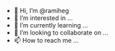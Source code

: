 - 👋 Hi, I’m @ramiheg
- 👀 I’m interested in ...
- 🌱 I’m currently learning ...
- 💞️ I’m looking to collaborate on ...
- 📫 How to reach me ...

<!---
ramiheg/ramiheg is a ✨ special ✨ repository because its `README.md` (this file) appears on your GitHub profile.
You can click the Preview link to take a look at your changes.
--->
